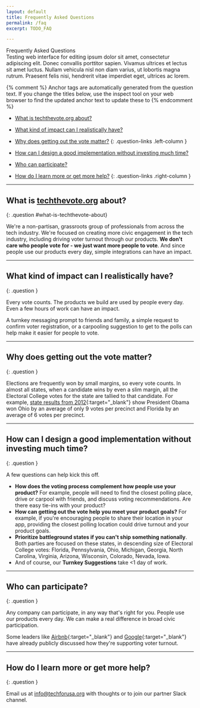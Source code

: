 ```yaml
---
layout: default
title: Frequently Asked Questions
permalink: /faq
excerpt: TODO_FAQ

---
```


<div class="page-title">
  Frequently Asked Questions
  <div class="inner">
      Testing web interface for editing ipsum dolor sit amet, consectetur adipiscing elit. Donec convallis porttitor sapien. Vivamus ultrices et lectus sit amet luctus. Nullam vehicula nisl non diam varius, ut lobortis magna rutrum. Praesent felis nisi, hendrerit vitae imperdiet eget, ultrices ac lorem. 
  </div>
</div>

{% comment %}
  Anchor tags are automatically generated from the question text. If you change
  the titles below, use the inspect tool on your web browser to find the updated
  anchor text to update these to
{% endcomment %}

<div class="question-links-container" markdown="1">

* [What is techthevote.org about?](#what-is-techthevote-about)
* [What kind of impact can I realistically have?](#what-kind-of-impact-can-i-realistically-have)
* [Why does getting out the vote matter?](#why-does-getting-out-the-vote-matter)
{: .question-links .left-column }

* [How can I design a good implementation without investing much time?](#how-can-i-design-a-good-implementation-without-investing-much-time)
* [Who can participate?](#who-can-participate)
* [How do I learn more or get more help?](#how-do-i-learn-more-or-get-more-help)
{: .question-links .right-column }

</div>

<div class="questions-list" markdown="1">

---

## What is [techthevote.org](http://techthevote.org/) about?
{: .question #what-is-techthevote-about}

We're a non-partisan, grassroots group of professionals from across the tech industry. We're focused on creating more civic engagement in the tech industry, including driving voter turnout through our products. **We don't care who people vote for - we just want more people to vote**.  And since people use our products every day, simple integrations can have an impact.

---

## What kind of impact can I realistically have?
{: .question }

Every vote counts. The products we build are used by people every day.  Even a few hours of work can have an impact.

A turnkey messaging prompt to friends and family, a simple request to confirm voter registration, or a carpooling suggestion to get to the polls can help make it easier for people to vote.

---

## Why does getting out the vote matter?
{: .question }

Elections are frequently won by small margins, so every vote counts.  In almost all states, when a candidate wins by even a slim margin, all the Electoral College votes for the state are tallied to that candidate. For example, [state results from 2012](https://en.wikipedia.org/wiki/United_States_presidential_election,_2012#Results_by_state'){:target="_blank"} show President Obama won Ohio by an average of only 9 votes per precinct and Florida by an average of 6 votes per precinct.

---

## How can I design a good implementation without investing much time?
{: .question }

A few questions can help kick this off.

* **How does the voting process complement how people use your product?** For example, people will need to find the closest polling place, drive or carpool with friends, and discuss voting recommendations.  Are there easy tie-ins with your product?
* **How can getting out the vote help you meet your product goals?** For example, if you're encouraging people to share their location in your app, providing the closest polling location could drive turnout and your product goals.
* **Prioritize battleground states if you can't ship something nationally**. Both parties are focused on these states, in descending size of Electoral College votes: Florida, Pennsylvania, Ohio, Michigan, Georgia, North Carolina, Virginia, Arizona, Wisconsin, Colorado, Nevada, Iowa.
* And of course, our __Turnkey Suggestions__ take <1 day of work.

---

## Who can participate?
{: .question }

Any company can participate, in any way that's right for you. People use our products every day.  We can make a real difference in broad civic participation. 

Some leaders like [Airbnb](https://www.airbnb.com/press/news/honoring-the-voting-rights-act){:target="_blank"} and [Google](https://googleblog.blogspot.com/2016/07/a-voice-for-everyone-in-2016.html){:target="_blank"} have already publicly discussed how they're supporting voter turnout.

---

## How do I learn more or get more help?
{: .question }

Email us at [info@techforusa.org](mailto:info@techforusa.org) with thoughts or to join our partner Slack channel.

</div>
